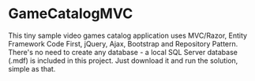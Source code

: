 # GameCatalogMVC
This tiny sample video games catalog application uses MVC/Razor, Entity Framework Code First, jQuery, Ajax, Bootstrap and Repository Pattern.
There's no need to create any database - a local SQL Server database (.mdf) is included in this project.
Just download it and run the solution, simple as that.
